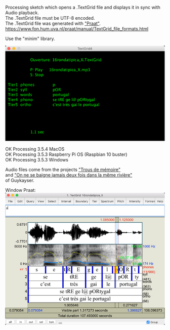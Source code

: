 Processing sketch which opens a .TextGrid file and displays it in sync with Audio playback.  
The .TextGrid file must be UTF-8 encoded.  
The .TextGrid file was generated with ["Praat"](https://www.fon.hum.uva.nl/praat/).  
https://www.fon.hum.uva.nl/praat/manual/TextGrid_file_formats.html

Use the "minim" library.

![Texte alternatif](TextGrid4.png)

OK Processing 3.5.4 MacOS  
OK Processing 3.5.3 Raspberry Pi OS (Raspbian 10 buster)  
OK Processing 3.5.3 Windows  

Audio files come from the projects ["Trous de mémoire"](https://guykayser.autoportrait.com/objetconversationnel/trous-de-memoire)  
and ["On ne se baigne jamais deux fois dans la même rivière"](https://guykayser.autoportrait.com/autoportrait-collec/on-ne-se-baigne-jamais-deux-fois-dans-la-meme-riviere)  
of Guykayser.  

Window Praat:  
![Texte alternatif](PraatWindow.png)
